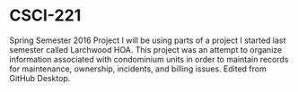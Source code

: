 # CSCI-221
Spring Semester 2016 Project
I will be using parts of a project I started last semester called Larchwood HOA.  This project was an attempt to organize information associated with condominium units in order to maintain records for maintenance, ownership, incidents, and billing issues. 
Edited from GitHub Desktop.